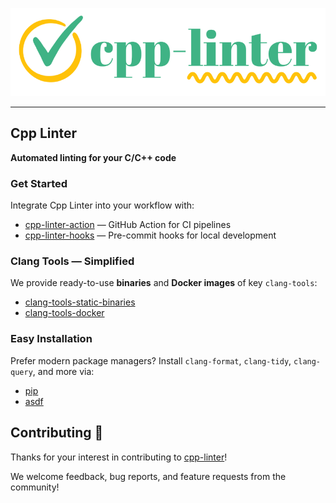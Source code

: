 <p align="center">
    <img src="/assets/readme-banner-small.png" width="512" height="141" alt="cpp-linter_brand_logo" />
</p>

---

## Cpp Linter

**Automated linting for your C/C++ code**

### Get Started

Integrate Cpp Linter into your workflow with:

* [cpp-linter-action](https://github.com/cpp-linter/cpp-linter-action) — GitHub Action for CI pipelines
* [cpp-linter-hooks](https://github.com/cpp-linter/cpp-linter-hooks) — Pre-commit hooks for local development

### Clang Tools — Simplified

We provide ready-to-use **binaries** and **Docker images** of key `clang-tools`:

* [clang-tools-static-binaries](https://github.com/cpp-linter/clang-tools-static-binaries)
* [clang-tools-docker](https://github.com/cpp-linter/clang-tools-docker)

### Easy Installation

Prefer modern package managers? Install `clang-format`, `clang-tidy`, `clang-query`, and more via:

* [pip](https://github.com/cpp-linter/clang-tools-pip)
* [asdf](https://github.com/cpp-linter/asdf-clang-tools)

## Contributing 💪

Thanks for your interest in contributing to [cpp-linter](https://github.com/cpp-linter)!

We welcome feedback, bug reports, and feature requests from the community!

